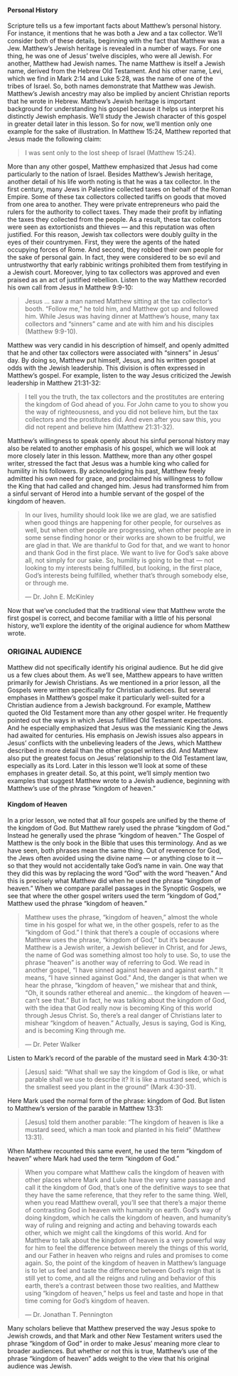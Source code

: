 #### Personal History

Scripture tells us a few important facts about Matthew’s personal history. For instance, it mentions that he was both a Jew and a tax collector. We’ll consider both of these details, beginning with the fact that Matthew was a Jew.
	Matthew’s Jewish heritage is revealed in a number of ways. For one thing, he was one of Jesus’ twelve disciples, who were all Jewish. For another, Matthew had Jewish names. The name Matthew is itself a Jewish name, derived from the Hebrew Old Testament. And his other name, Levi, which we find in Mark 2:14 and Luke 5:28, was the name of one of the tribes of Israel. So, both names demonstrate that Matthew was Jewish. Matthew’s Jewish ancestry may also be implied by ancient Christian reports that he wrote in Hebrew.
	Matthew’s Jewish heritage is important background for understanding his gospel because it helps us interpret his distinctly Jewish emphasis. We’ll study the Jewish character of this gospel in greater detail later in this lesson. So for now, we’ll mention only one example for the sake of illustration. 
In Matthew 15:24, Matthew reported that Jesus made the following claim:

> I was sent only to the lost sheep of Israel (Matthew 15:24).

More than any other gospel, Matthew emphasized that Jesus had come particularly to the nation of Israel. 
	Besides Matthew’s Jewish heritage, another detail of his life worth noting is that he was a tax collector. In the first century, many Jews in Palestine collected taxes on behalf of the Roman Empire. Some of these tax collectors collected tariffs on goods that moved from one area to another. They were private entrepreneurs who paid the rulers for the authority to collect taxes. They made their profit by inflating the taxes they collected from the people. As a result, these tax collectors were seen as extortionists and thieves — and this reputation was often justified. 
	For this reason, Jewish tax collectors were doubly guilty in the eyes of their countrymen. First, they were the agents of the hated occupying forces of Rome. And second, they robbed their own people for the sake of personal gain. In fact, they were considered to be so evil and untrustworthy that early rabbinic writings prohibited them from testifying in a Jewish court. Moreover, lying to tax collectors was approved and even praised as an act of justified rebellion. 
Listen to the way Matthew recorded his own call from Jesus in Matthew 9:9-10:

> Jesus … saw a man named Matthew sitting at the tax collector’s booth. “Follow me,” he told him, and Matthew got up and followed him. While Jesus was having dinner at Matthew’s house, many tax collectors and “sinners” came and ate with him and his disciples (Matthew 9:9-10).

Matthew was very candid in his description of himself, and openly admitted that he and other tax collectors were associated with “sinners” in Jesus’ day. By doing so, Matthew put himself, Jesus, and his written gospel at odds with the Jewish leadership. This division is often expressed in Matthew’s gospel. For example, listen to the way Jesus criticized the Jewish leadership in Matthew 21:31-32:

> I tell you the truth, the tax collectors and the prostitutes are entering the kingdom of God ahead of you. For John came to you to show you the way of righteousness, and you did not believe him, but the tax collectors and the prostitutes did. And even after you saw this, you did not repent and believe him (Matthew 21:31-32).
	
Matthew’s willingness to speak openly about his sinful personal history may also be related to another emphasis of his gospel, which we will look at more closely later in this lesson. Matthew, more than any other gospel writer, stressed the fact that Jesus was a humble king who called for humility in his followers. By acknowledging his past, Matthew freely admitted his own need for grace, and proclaimed his willingness to follow the King that had called and changed him. Jesus had transformed him from a sinful servant of Herod into a humble servant of the gospel of the kingdom of heaven.

> In our lives, humility should look like we are glad, we are satisfied when good things are happening for other people, for ourselves as well, but when other people are progressing, when other people are in some sense finding honor or their works are shown to be fruitful, we are glad in that. We are thankful to God for that, and we want to honor and thank God in the first place. We want to live for God’s sake above all, not simply for our sake. So, humility is going to be that — not looking to my interests being fulfilled, but looking, in the first place, God’s interests being fulfilled, whether that’s through somebody else, or through me. 
> 
> —	Dr. John E. McKinley

Now that we’ve concluded that the traditional view that Matthew wrote the first gospel is correct, and become familiar with a little of his personal history, we’ll explore the identity of the original audience for whom Matthew wrote.


### ORIGINAL AUDIENCE

Matthew did not specifically identify his original audience. But he did give us a few clues about them. As we’ll see, Matthew appears to have written primarily for Jewish Christians.
	As we mentioned in a prior lesson, all the Gospels were written specifically for Christian audiences. But several emphases in Matthew’s gospel make it particularly well-suited for a Christian audience from a Jewish background. For example, Matthew quoted the Old Testament more than any other gospel writer. He frequently pointed out the ways in which Jesus fulfilled Old Testament expectations. And he especially emphasized that Jesus was the messianic King the Jews had awaited for centuries. His emphasis on Jewish issues also appears in Jesus’ conflicts with the unbelieving leaders of the Jews, which Matthew described in more detail than the other gospel writers did. And Matthew also put the greatest focus on Jesus’ relationship to the Old Testament law, especially as its Lord. 
Later in this lesson we’ll look at some of these emphases in greater detail. So, at this point, we’ll simply mention two examples that suggest Matthew wrote to a Jewish audience, beginning with Matthew’s use of the phrase “kingdom of heaven.”


#### Kingdom of Heaven

In a prior lesson, we noted that all four gospels are unified by the theme of the kingdom of God. But Matthew rarely used the phrase “kingdom of God.” Instead he generally used the phrase “kingdom of heaven.” The Gospel of Matthew is the only book in the Bible that uses this terminology. And as we have seen, both phrases mean the same thing. 
Out of reverence for God, the Jews often avoided using the divine name — or anything close to it — so that they would not accidentally take God’s name in vain. One way that they did this was by replacing the word “God” with the word “heaven.” And this is precisely what Matthew did when he used the phrase “kingdom of heaven.” When we compare parallel passages in the Synoptic Gospels, we see that where the other gospel writers used the term “kingdom of God,” Matthew used the phrase “kingdom of heaven.”

> Matthew uses the phrase, “kingdom of heaven,” almost the whole time in his gospel for what we, in the other gospels, refer to as the “kingdom of God.” I think that there’s a couple of occasions where Matthew uses the phrase, “kingdom of God,” but it’s because Matthew is a Jewish writer, a Jewish believer in Christ, and for Jews, the name of God was something almost too holy to use. So, to use the phrase “heaven” is another way of referring to God. We read in another gospel, “I have sinned against heaven and against earth.” It means, “I have sinned against God.” And, the danger is that when we hear the phrase, “kingdom of heaven,” we mishear that and think, “Oh, it sounds rather ethereal and anemic… the kingdom of heaven — can’t see that.” But in fact, he was talking about the kingdom of God, with the idea that God really now is becoming King of this world through Jesus Christ. So, there’s a real danger of Christians later to mishear “kingdom of heaven.” Actually, Jesus is saying, God is King, and is becoming King through me. 
> 
> —	Dr. Peter Walker

Listen to Mark’s record of the parable of the mustard seed in Mark 4:30-31:

> [Jesus] said: “What shall we say the kingdom of God is like, or what parable shall we use to describe it? It is like a mustard seed, which is the smallest seed you plant in the ground” (Mark 4:30-31).

Here Mark used the normal form of the phrase: kingdom of God. But listen to Matthew’s version of the parable in Matthew 13:31: 

> [Jesus] told them another parable: “The kingdom of heaven is like a mustard seed, which a man took and planted in his field” (Matthew 13:31).

When Matthew recounted this same event, he used the term “kingdom of heaven” where Mark had used the term “kingdom of God.” 

> When you compare what Matthew calls the kingdom of heaven with other places where Mark and Luke have the very same passage and call it the kingdom of God, that’s one of the definitive ways to see that they have the same reference, that they refer to the same thing. Well, when you read Matthew overall, you’ll see that there’s a major theme of contrasting God in heaven with humanity on earth. God’s way of doing kingdom, which he calls the kingdom of heaven, and humanity’s way of ruling and reigning and acting and behaving towards each other, which we might call the kingdoms of this world. And for Matthew to talk about the kingdom of heaven is a very powerful way for him to feel the difference between merely the things of this world, and our Father in heaven who reigns and rules and promises to come again. So, the point of the kingdom of heaven in Matthew’s language is to let us feel and taste the difference between God’s reign that is still yet to come, and all the reigns and ruling and behavior of this earth, there’s a contrast between those two realities, and Matthew using “kingdom of heaven,” helps us feel and taste and hope in that time coming for God’s kingdom of heaven. 
> 
> —	Dr. Jonathan T. Pennington

Many scholars believe that Matthew preserved the way Jesus spoke to Jewish crowds, and that Mark and other New Testament writers used the phrase “kingdom of God” in order to make Jesus’ meaning more clear to broader audiences. But whether or not this is true, Matthew’s use of the phrase “kingdom of heaven” adds weight to the view that his original audience was Jewish.

